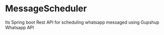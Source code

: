# MessageScheduler
Its Spring boot Rest API for scheduling whatsapp messaged using Gupshup Whatsapp API

